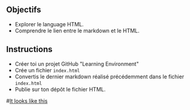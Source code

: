 ## Objectifs

- Explorer le language HTML.
- Comprendre le lien entre le markdown et le HTML.

## Instructions

- Créer toi un projet GitHub "Learning Environment"
- Crée un fichier `index.html`
- Convertis le dernier markdown réalisé précédemment dans le fichier `index.html`
- Publie sur ton dépôt le fichier HTML.

#[It looks like this](https://marianeniwe.github.io/)

